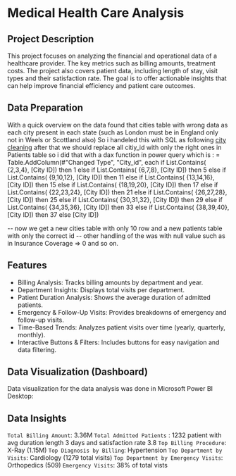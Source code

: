 # Medical Health Care Analysis 

## Project Description
This project focuses on analyzing the financial and operational data of a healthcare provider. The key metrics such as billing amounts, treatment costs. The project also covers patient data, including length of stay, visit types and their satisfaction rate. The goal is to offer actionable insights that can help improve financial efficiency and patient care outcomes.

## Data Preparation

With a quick overview on the data found that cities table with wrong data as each city present in each state (such as London must be in England only not in Weels or Scottland also) So i handeled this with SQL as following [city cleaning]()
after that we should replace all citiy_id with only the right ones in Patients table so i did that with a dax function in power query which is :
= Table.AddColumn(#"Changed Type", "City_id", each
if List.Contains( {2,3,4}, [City ID]) then 1
else if List.Contains( {6,7,8}, [City ID]) then 5 
else if List.Contains( {9,10,12}, [City ID]) then 11
else if List.Contains( {13,14,16}, [City ID]) then 15 
else if List.Contains( {18,19,20}, [City ID]) then 17
else if List.Contains( {22,23,24}, [City ID]) then 21 
else if List.Contains( {26,27,28}, [City ID]) then 25
else if List.Contains( {30,31,32}, [City ID]) then 29 
else if List.Contains( {34,35,36}, [City ID]) then 33 
else if List.Contains( {38,39,40}, [City ID]) then 37 
else [City ID])

-- now we get a new cities table with only 10 row and a new patients table with only the correct id
-- other handling of the was with null value such as in Insurance Coverage => 0 and so on.

 
## Features

 - Billing Analysis: Tracks billing amounts by department and year.
 - Department Insights: Displays total visits per department.
 - Patient Duration Analysis: Shows the average duration of admitted patients.
 - Emergency & Follow-Up Visits: Provides breakdowns of emergency and follow-up visits.
 - Time-Based Trends: Analyzes patient visits over time (yearly, quarterly, monthly).
 - Interactive Buttons & Filters: Includes buttons for easy navigation and data filtering.

## Data Visualization (Dashboard) 
  Data visualization for the data analysis was done in Microsoft Power BI Desktop:

## Data Insights

`Total Billing Amount`: 3.36M
`Total Admitted Patients` : 1232 patient with avg duration length 3 days and 
 satisfaction rate 3.8
`Top Billing Procedure`: X-Ray (1.15M)
`Top Diagnosis by Billing`: Hypertension
`Top Department by Visits`: Cardiology (1279 total visits)
`Top Department by Emergency Visits`: Orthopedics (509)
`Emergency Visits`: 38% of total vists
